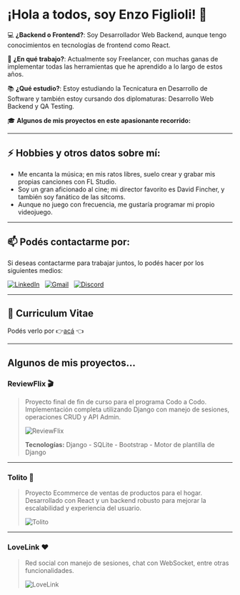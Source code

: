 # ¡Hola a todos, soy Enzo Figlioli! 👋

💻 **¿Backend o Frontend?**: Soy Desarrollador Web Backend, aunque tengo conocimientos en tecnologías de frontend como React.

💼 **¿En qué trabajo?**: Actualmente soy Freelancer, con muchas ganas de implementar todas las herramientas que he aprendido a lo largo de estos años.

📚 **¿Qué estudio?**: Estoy estudiando la Tecnicatura en Desarrollo de Software y también estoy cursando dos diplomaturas: Desarrollo Web Backend y QA Testing.

🎓 **Algunos de mis proyectos en este apasionante recorrido:**

---

## ⚡ **Hobbies y otros datos sobre mí**:

- Me encanta la música; en mis ratos libres, suelo crear y grabar mis propias canciones con FL Studio.
- Soy un gran aficionado al cine; mi director favorito es David Fincher, y también soy fanático de las sitcoms.
- Aunque no juego con frecuencia, me gustaría programar mi propio videojuego.

---

## 📫 **Podés contactarme por:**

Si deseas contactarme para trabajar juntos, lo podés hacer por los siguientes medios:

[![LinkedIn](https://skillicons.dev/icons?i=linkedin)](https://www.linkedin.com/in/enzo-figlioli/) &nbsp;
[![Gmail](https://skillicons.dev/icons?i=gmail)](mailto:enzofiglioli.p@gmail.com?subject=Hola%20Enzo,%20Vengo%20de%20Github%20) &nbsp;
[![Discord](https://skillicons.dev/icons?i=discord)]("EnzoFiglioli#1805")&nbsp;

---

## 📄 **Curriculum Vitae**

Podés verlo por 👉[acá](https://github.com/user-attachments/files/16268165/CV.-.FullStack.pdf) 👈

---

## **Algunos de mis proyectos...**

### **ReviewFlix 🎬**

> Proyecto final de fin de curso para el programa Codo a Codo. Implementación completa utilizando Django con manejo de sesiones, operaciones CRUD y API Admin.
> 
> ![ReviewFlix](https://github.com/EnzoFiglioli/EnzoFiglioli/assets/105600952/5064e549-aa54-45df-b8a2-0c34ef6d5982)
> 
> **Tecnologías:** Django - SQLite - Bootstrap - Motor de plantilla de Django

---

### **Tolito 🛒**

> Proyecto Ecommerce de ventas de productos para el hogar. Desarrollado con React y un backend robusto para mejorar la escalabilidad y experiencia del usuario.
> 
> ![Tolito](https://github.com/EnzoFiglioli/EnzoFiglioli/assets/105600952/5064e549-aa54-45df-b8a2-0c34ef6d5982)

---

### **LoveLink ❤️**

> Red social con manejo de sesiones, chat con WebSocket, entre otras funcionalidades.
> 
> ![LoveLink](https://github.com/EnzoFiglioli/EnzoFiglioli/assets/105600952/5064e549-aa54-45df-b8a2-0c34ef6d5982)
